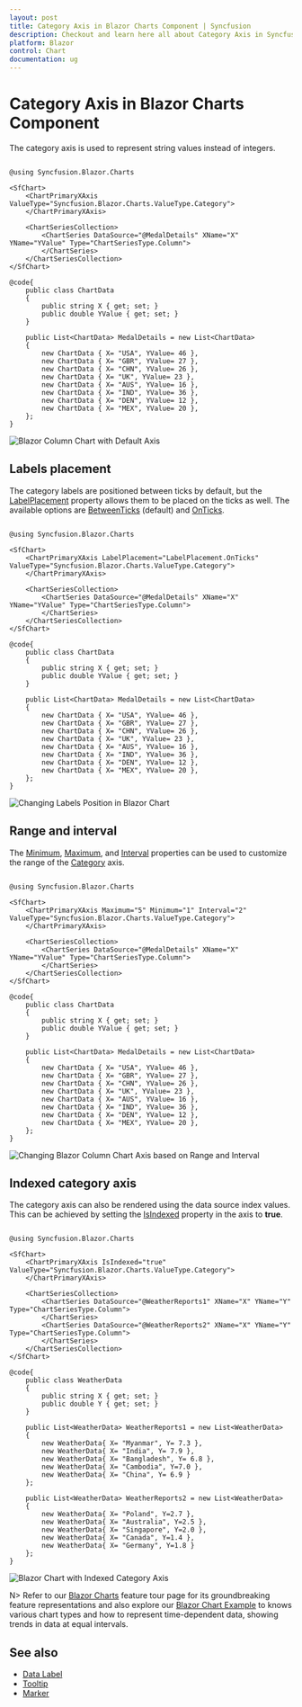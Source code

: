```yaml
---
layout: post
title: Category Axis in Blazor Charts Component | Syncfusion
description: Checkout and learn here all about Category Axis in Syncfusion Blazor Charts component and much more.
platform: Blazor
control: Chart
documentation: ug
---
```


# Category Axis in Blazor Charts Component

The category axis is used to represent string values instead of integers.

```cshtml

@using Syncfusion.Blazor.Charts

<SfChart>
    <ChartPrimaryXAxis ValueType="Syncfusion.Blazor.Charts.ValueType.Category">
    </ChartPrimaryXAxis>

    <ChartSeriesCollection>
        <ChartSeries DataSource="@MedalDetails" XName="X" YName="YValue" Type="ChartSeriesType.Column">
        </ChartSeries>
    </ChartSeriesCollection>
</SfChart>

@code{
    public class ChartData
    {
        public string X { get; set; }
        public double YValue { get; set; }
    }

    public List<ChartData> MedalDetails = new List<ChartData>
	{
        new ChartData { X= "USA", YValue= 46 },
        new ChartData { X= "GBR", YValue= 27 },
        new ChartData { X= "CHN", YValue= 26 },
        new ChartData { X= "UK", YValue= 23 },
        new ChartData { X= "AUS", YValue= 16 },
        new ChartData { X= "IND", YValue= 36 },
        new ChartData { X= "DEN", YValue= 12 },
        new ChartData { X= "MEX", YValue= 20 },
    };
}

```

![Blazor Column Chart with Default Axis](images/category-axis/blazor-chart-default-axis.png)

## Labels placement

The category labels are positioned between ticks by default, but the [LabelPlacement](https://help.syncfusion.com/cr/blazor/Syncfusion.Blazor.Charts.ChartAxis.html#Syncfusion_Blazor_Charts_ChartAxis_LabelPlacement) property allows them to be placed on the ticks as well. The available options are [BetweenTicks](https://help.syncfusion.com/cr/blazor/Syncfusion.Blazor.Charts.LabelPlacement.html#Syncfusion_Blazor_Charts_LabelPlacement_BetweenTicks) (default) and [OnTicks](https://help.syncfusion.com/cr/blazor/Syncfusion.Blazor.Charts.LabelPlacement.html#Syncfusion_Blazor_Charts_LabelPlacement_OnTicks).

```cshtml

@using Syncfusion.Blazor.Charts

<SfChart>
    <ChartPrimaryXAxis LabelPlacement="LabelPlacement.OnTicks" ValueType="Syncfusion.Blazor.Charts.ValueType.Category">
    </ChartPrimaryXAxis>

    <ChartSeriesCollection>
        <ChartSeries DataSource="@MedalDetails" XName="X" YName="YValue" Type="ChartSeriesType.Column">
        </ChartSeries>
    </ChartSeriesCollection>
</SfChart>

@code{
    public class ChartData
    {
        public string X { get; set; }
        public double YValue { get; set; }
    }
	
    public List<ChartData> MedalDetails = new List<ChartData>
	{
        new ChartData { X= "USA", YValue= 46 },
        new ChartData { X= "GBR", YValue= 27 },
        new ChartData { X= "CHN", YValue= 26 },
        new ChartData { X= "UK", YValue= 23 },
        new ChartData { X= "AUS", YValue= 16 },
        new ChartData { X= "IND", YValue= 36 },
        new ChartData { X= "DEN", YValue= 12 },
        new ChartData { X= "MEX", YValue= 20 },
    };
}

```

![Changing Labels Position in Blazor Chart](images/category-axis/blazor-diagram-label-position.png)

## Range and interval

The [Minimum](https://help.syncfusion.com/cr/blazor/Syncfusion.Blazor.Charts.ChartAxis.html#Syncfusion_Blazor_Charts_ChartAxis_Minimum), [Maximum](https://help.syncfusion.com/cr/blazor/Syncfusion.Blazor.Charts.ChartAxis.html#Syncfusion_Blazor_Charts_ChartAxis_Maximum), and [Interval](https://help.syncfusion.com/cr/blazor/Syncfusion.Blazor.Charts.ChartAxis.html#Syncfusion_Blazor_Charts_ChartAxis_Interval) properties can be used to customize the range of the [Category](https://help.syncfusion.com/cr/blazor/Syncfusion.Blazor.Charts.ValueType.html#Syncfusion_Blazor_Charts_ValueType_Category) axis.

```cshtml

@using Syncfusion.Blazor.Charts

<SfChart>
    <ChartPrimaryXAxis Maximum="5" Minimum="1" Interval="2" ValueType="Syncfusion.Blazor.Charts.ValueType.Category">
    </ChartPrimaryXAxis>

    <ChartSeriesCollection>
        <ChartSeries DataSource="@MedalDetails" XName="X" YName="YValue" Type="ChartSeriesType.Column">
        </ChartSeries>
    </ChartSeriesCollection>
</SfChart>

@code{
    public class ChartData
    {
        public string X { get; set; }
        public double YValue { get; set; }
    }
	
    public List<ChartData> MedalDetails = new List<ChartData>
	{
        new ChartData { X= "USA", YValue= 46 },
        new ChartData { X= "GBR", YValue= 27 },
        new ChartData { X= "CHN", YValue= 26 },
        new ChartData { X= "UK", YValue= 23 },
        new ChartData { X= "AUS", YValue= 16 },
        new ChartData { X= "IND", YValue= 36 },
        new ChartData { X= "DEN", YValue= 12 },
        new ChartData { X= "MEX", YValue= 20 },
    };
}

```

![Changing Blazor Column Chart Axis based on Range and Interval](images/category-axis/blazor-chart-axis-range-and-interval.png)

## Indexed category axis

The category axis can also be rendered using the data source index values. This can be achieved by setting the [IsIndexed](https://help.syncfusion.com/cr/blazor/Syncfusion.Blazor.Charts.ChartAxis.html#Syncfusion_Blazor_Charts_ChartAxis_IsIndexed) property in the axis to **true**.

```cshtml

@using Syncfusion.Blazor.Charts

<SfChart>
    <ChartPrimaryXAxis IsIndexed="true" ValueType="Syncfusion.Blazor.Charts.ValueType.Category">
    </ChartPrimaryXAxis>

    <ChartSeriesCollection>
        <ChartSeries DataSource="@WeatherReports1" XName="X" YName="Y" Type="ChartSeriesType.Column">
        </ChartSeries>
        <ChartSeries DataSource="@WeatherReports2" XName="X" YName="Y" Type="ChartSeriesType.Column">
        </ChartSeries>
    </ChartSeriesCollection>
</SfChart>

@code{
    public class WeatherData
    {
        public string X { get; set; }
        public double Y { get; set; }
    }

    public List<WeatherData> WeatherReports1 = new List<WeatherData>
	{
        new WeatherData{ X= "Myanmar", Y= 7.3 },
        new WeatherData{ X= "India", Y= 7.9 },
        new WeatherData{ X= "Bangladesh", Y= 6.8 },
        new WeatherData{ X= "Cambodia", Y=7.0 },
        new WeatherData{ X= "China", Y= 6.9 }
    };

    public List<WeatherData> WeatherReports2 = new List<WeatherData>
	{
        new WeatherData{ X= "Poland", Y=2.7 },
        new WeatherData{ X= "Australia", Y=2.5 },
        new WeatherData{ X= "Singapore", Y=2.0 },
        new WeatherData{ X= "Canada", Y=1.4 },
        new WeatherData{ X= "Germany", Y=1.8 }
    };
}

```

![Blazor Chart with Indexed Category Axis](images/category-axis/blazor-chart-index-category-axis.png)

N> Refer to our [Blazor Charts](https://www.syncfusion.com/blazor-components/blazor-charts) feature tour page for its groundbreaking feature representations and also explore our [Blazor Chart Example](https://blazor.syncfusion.com/demos/chart/line?theme=bootstrap5) to knows various chart types and how to represent time-dependent data, showing trends in data at equal intervals.

## See also

* [Data Label](./data-labels)
* [Tooltip](./tool-tip)
* [Marker](./data-markers)
